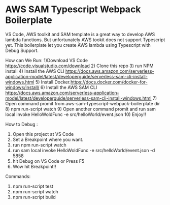 # AWS SAM Typescript Webpack Boilerplate
VS Code, AWS toolkit and SAM template is a great way to develop AWS lambda functions. But unfortunately AWS tookit does not support Typescript yet. This boilerplate let you create AWS lambda using Typescript with Debug Support.

How can We Run:
1)Download VS Code https://code.visualstudio.com/download
2) Clone this repo
3) run NPM install
4) Install the AWS CLI https://docs.aws.amazon.com/serverless-application-model/latest/developerguide/serverless-sam-cli-install-windows.html
5) Install Docker.https://docs.docker.com/docker-for-windows/install/
6)  Install the AWS SAM CLI https://docs.aws.amazon.com/serverless-application-model/latest/developerguide/serverless-sam-cli-install-windows.html
7) Open command promit from aws-sam-typescript-webpack-boilerplate dir
8) npm run-script watch
9) Open another command promit and run sam local invoke HelloWoldFunc -e src/helloWorld/event.json
10) Enjoy!!

How to Debug :
1) Open this project at VS Code
2) Set a Breakpoint where you want.
3) run npm run-script watch
4) run sam local invoke HelloWoldFunc -e src/helloWorld/event.json -d 5858
5) hit Debug on VS Code or Press F5
6) Wow hit Breakpoint!!

Commands:
1) npm run-script test
2) npm run-script watch
3) npm run-script build
